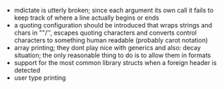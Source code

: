 + mdictate is utterly broken;
   since each argument its own call it fails to keep track of where
   a line actually begins or ends
+ a quoting configuration should be introduced that wraps strings and chars in ""/'',
   escapes quoting characters and converts control characters to something human readable
   (probably carot notation)
+ array printing; they dont play nice with generics and also: decay situation;
   the only reasonable thing to do is to allow them in formats
+ support for the most common library structs when a foreign header is detected
+ user type printing

